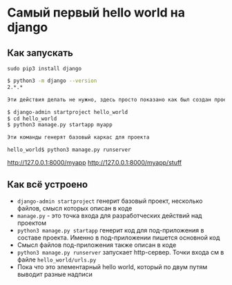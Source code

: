 # Самый первый hello world на django

## Как запускать

```
sudo pip3 install django
```

```bash
$ python3 -m django --version
2.*.*
```

```bash
Эти действия делать не нужно, здесь просто показано как был создан проект

$ django-admin startproject hello_world
$ cd hello_world
$ python3 manage.py startapp myapp

Эти команды генерят базовый каркас для проекта
```

```
hello_world$ python3 manage.py runserver
```

http://127.0.0.1:8000/myapp
http://127.0.0.1:8000/myapp/stuff

## Как всё устроено
* `django-admin startproject` генерит базовый проект, несколько файлов, смысл которых описан в коде
* `manage.py` - это точка входа для разработческих действий над проектом
* `python3 manage.py startapp` генерит код для под-приложения в составе проекта. Именно в под-приложении пишется основной код
* Смысл файлов под-приложения также описан в коде
* `python3 manage.py runserver` запускает http-сервер. Точки входа см в файле `hello_world/urls.py`
* Пока что это элементарный hello world, который по двум путям выводит разные надписи